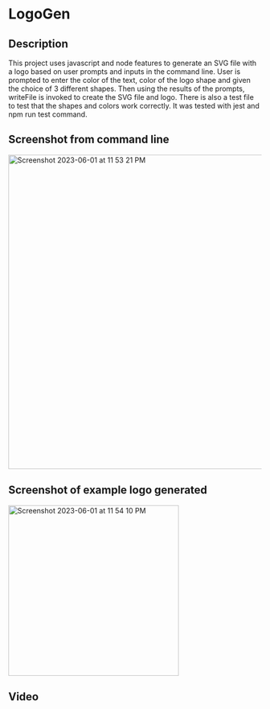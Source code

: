 # LogoGen

## Description
This project uses javascript and node features to generate an SVG file with a logo based on user prompts and inputs in the command line. User is prompted to enter the color of the text, color of the logo shape and given the choice of 3 different shapes. Then using the results of the prompts, writeFile is invoked to create the SVG file and logo. There is also a test file to test that the shapes and colors work correctly. It was tested with jest and npm run test command.


## Screenshot from command line
<img width="625" alt="Screenshot 2023-06-01 at 11 53 21 PM" src="https://github.com/ddiedrick/LogoGen/assets/35505692/c5fe27d5-8b90-4a8c-88f2-c7ec79fbd943">


## Screenshot of example logo generated
<img width="339" alt="Screenshot 2023-06-01 at 11 54 10 PM" src="https://github.com/ddiedrick/LogoGen/assets/35505692/fdc63195-13d0-4639-ab08-46ff79ee7e61">


## Video
